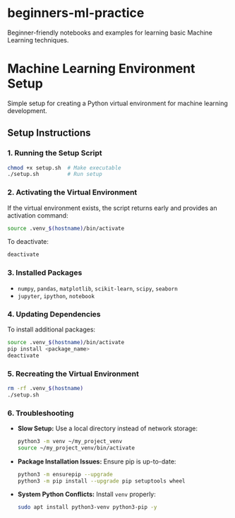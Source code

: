 # beginners-ml-practice
Beginner-friendly notebooks and examples for learning basic Machine Learning techniques.

# Machine Learning Environment Setup

Simple setup for creating a Python virtual environment for machine learning development.

## **Setup Instructions**

### **1. Running the Setup Script**
```bash
chmod +x setup.sh  # Make executable
./setup.sh         # Run setup
```

### **2. Activating the Virtual Environment**
If the virtual environment exists, the script returns early and provides an activation command:
```bash
source .venv_$(hostname)/bin/activate
```
To deactivate:
```bash
deactivate
```

### **3. Installed Packages**
- `numpy`, `pandas`, `matplotlib`, `scikit-learn`, `scipy`, `seaborn`
- `jupyter`, `ipython`, `notebook`

### **4. Updating Dependencies**
To install additional packages:
```bash
source .venv_$(hostname)/bin/activate
pip install <package_name>
deactivate
```

### **5. Recreating the Virtual Environment**
```bash
rm -rf .venv_$(hostname)
./setup.sh
```

### **6. Troubleshooting**
- **Slow Setup:** Use a local directory instead of network storage:
  ```bash
  python3 -m venv ~/my_project_venv
  source ~/my_project_venv/bin/activate
  ```
- **Package Installation Issues:** Ensure pip is up-to-date:
  ```bash
  python3 -m ensurepip --upgrade
  python3 -m pip install --upgrade pip setuptools wheel
  ```
- **System Python Conflicts:** Install `venv` properly:
  ```bash
  sudo apt install python3-venv python3-pip -y
  ```
